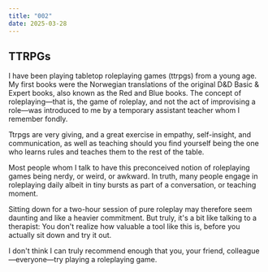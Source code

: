```yaml
---
title: "002"
date: 2025-03-28
---
```


## TTRPGs

I have been playing tabletop roleplaying games (ttrpgs) from a young age. My first books were the Norwegian translations of the original D&D Basic & Expert books, also known as the Red and Blue books. The concept of roleplaying—that is, the game of roleplay, and not the act of improvising a role—was introduced to me by a temporary assistant teacher whom I remember fondly.

Ttrpgs are very giving, and a great exercise in empathy, self-insight, and communication, as well as teaching should you find yourself being the one who learns rules and teaches them to the rest of the table.

Most people whom I talk to have this preconceived notion of roleplaying games being nerdy, or weird, or awkward. In truth, many people engage in roleplaying daily albeit in tiny bursts as part of a conversation, or teaching moment.

Sitting down for a two-hour session of pure roleplay may therefore seem daunting and like a heavier commitment. But truly, it's a bit like talking to a therapist: You don't realize how valuable a tool like this is, before you actually sit down and try it out.

I don't think I can truly recommend enough that you, your friend, colleague—everyone—try playing a roleplaying game.